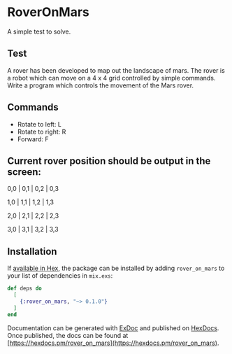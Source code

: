 # RoverOnMars

A simple test to solve.

## Test

A rover has been developed to map out the landscape of mars.
The rover is a robot which can move on a 4 x 4 grid controlled by simple
commands. Write a program which controls the movement of the Mars rover.

## Commands

- Rotate to left: L
- Rotate to right: R
- Forward: F

## Current rover position should be output in the screen:

0,0 | 0,1 | 0,2 | 0,3

1,0 | 1,1 | 1,2 | 1,3

2,0 | 2,1 | 2,2 | 2,3

3,0 | 3,1 | 3,2 | 3,3

## Installation

If [available in Hex](https://hex.pm/docs/publish), the package can be installed
by adding `rover_on_mars` to your list of dependencies in `mix.exs`:

```elixir
def deps do
  [
    {:rover_on_mars, "~> 0.1.0"}
  ]
end
```

Documentation can be generated with [ExDoc](https://github.com/elixir-lang/ex_doc)
and published on [HexDocs](https://hexdocs.pm). Once published, the docs can
be found at [https://hexdocs.pm/rover_on_mars](https://hexdocs.pm/rover_on_mars).

